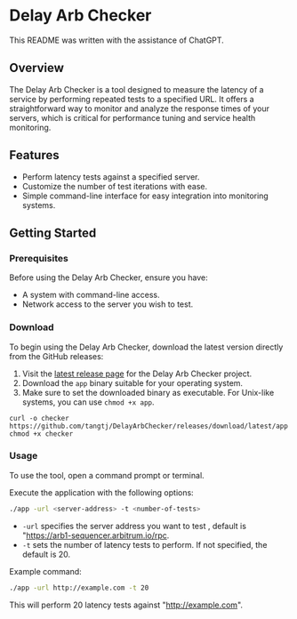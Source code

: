 # Delay Arb Checker

This README was written with the assistance of ChatGPT.

## Overview

The Delay Arb Checker is a tool designed to measure the latency of a service by performing repeated tests to a specified URL. It offers a straightforward way to monitor and analyze the response times of your servers, which is critical for performance tuning and service health monitoring.

## Features

- Perform latency tests against a specified server.
- Customize the number of test iterations with ease.
- Simple command-line interface for easy integration into monitoring systems.

## Getting Started

### Prerequisites

Before using the Delay Arb Checker, ensure you have:

- A system with command-line access.
- Network access to the server you wish to test.

### Download

To begin using the Delay Arb Checker, download the latest version directly from the GitHub releases:

1. Visit the [latest release page](https://github.com/tangtj/DelayArbChecker/releases/download/latest) for the Delay Arb Checker project.
2. Download the `app` binary suitable for your operating system.
3. Make sure to set the downloaded binary as executable. For Unix-like systems, you can use `chmod +x app`.

```shell
curl -o checker https://github.com/tangtj/DelayArbChecker/releases/download/latest/app
chmod +x checker
```

### Usage

To use the tool, open a command prompt or terminal.

Execute the application with the following options:

```bash
./app -url <server-address> -t <number-of-tests>
```

- `-url` specifies the server address you want to test , default is "https://arb1-sequencer.arbitrum.io/rpc.
- `-t` sets the number of latency tests to perform. If not specified, the default is 20.

Example command:

```bash
./app -url http://example.com -t 20
```

This will perform 20 latency tests against "http://example.com".

